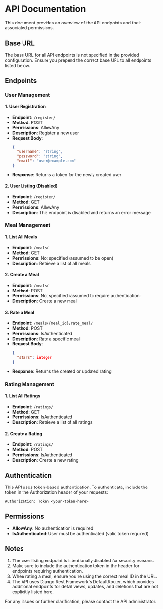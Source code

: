 # API Documentation

This document provides an overview of the API endpoints and their associated permissions.

## Base URL

The base URL for all API endpoints is not specified in the provided configuration. Ensure you prepend the correct base URL to all endpoints listed below.

## Endpoints

### User Management

#### 1. User Registration
- **Endpoint**: `/register/`
- **Method**: POST
- **Permissions**: AllowAny
- **Description**: Register a new user
- **Request Body**:
  ```json
  {
    "username": "string",
    "password": "string",
    "email": "user@example.com"
  }
  ```
- **Response**: Returns a token for the newly created user

#### 2. User Listing (Disabled)
- **Endpoint**: `/register/`
- **Method**: GET
- **Permissions**: AllowAny
- **Description**: This endpoint is disabled and returns an error message

### Meal Management

#### 1. List All Meals
- **Endpoint**: `/meals/`
- **Method**: GET
- **Permissions**: Not specified (assumed to be open)
- **Description**: Retrieve a list of all meals

#### 2. Create a Meal
- **Endpoint**: `/meals/`
- **Method**: POST
- **Permissions**: Not specified (assumed to require authentication)
- **Description**: Create a new meal

#### 3. Rate a Meal
- **Endpoint**: `/meals/{meal_id}/rate_meal/`
- **Method**: POST
- **Permissions**: IsAuthenticated
- **Description**: Rate a specific meal
- **Request Body**:
  ```json
  {
    "stars": integer
  }
  ```
- **Response**: Returns the created or updated rating

### Rating Management

#### 1. List All Ratings
- **Endpoint**: `/ratings/`
- **Method**: GET
- **Permissions**: IsAuthenticated
- **Description**: Retrieve a list of all ratings

#### 2. Create a Rating
- **Endpoint**: `/ratings/`
- **Method**: POST
- **Permissions**: IsAuthenticated
- **Description**: Create a new rating

## Authentication

This API uses token-based authentication. To authenticate, include the token in the Authorization header of your requests:

```
Authorization: Token <your-token-here>
```

## Permissions

- **AllowAny**: No authentication is required
- **IsAuthenticated**: User must be authenticated (valid token required)

## Notes

1. The user listing endpoint is intentionally disabled for security reasons.
2. Make sure to include the authentication token in the header for endpoints requiring authentication.
3. When rating a meal, ensure you're using the correct meal ID in the URL.
4. The API uses Django Rest Framework's DefaultRouter, which provides additional endpoints for detail views, updates, and deletions that are not explicitly listed here.

For any issues or further clarification, please contact the API administrator.

